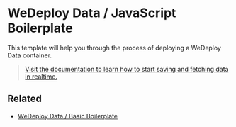 # WeDeploy Data / JavaScript Boilerplate

This template will help you through the process of deploying a WeDeploy Data container.

> [Visit the documentation to learn how to start saving and fetching data in realtime.](http://wedeploy.com/docs/data/)

## Related

* [WeDeploy Data / Basic Boilerplate](https://github.com/wedeploy/boilerplate-data)